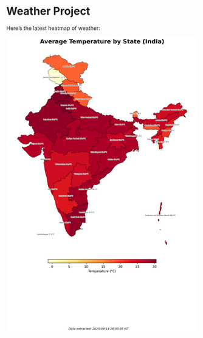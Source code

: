 # Weather Project

Here’s the latest heatmap of weather:

![India Heatmap](docs/assets/india_heatmap.png?v=C6D18D)
